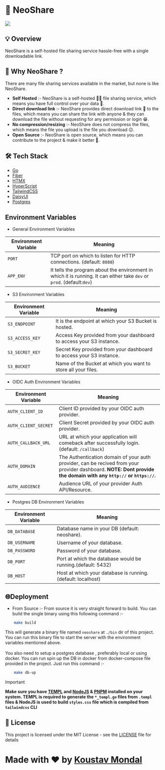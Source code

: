 # 🤖 NeoShare

![](https://img.shields.io/badge/Go-00ADD8.svg?style=for-the-badge&logo=Go&logoColor=white)

## 💡 Overview
NeoShare is a self-hosted file sharing service hassle-free with a single downloadable link.

## 🤔 Why NeoShare ?
There are many file sharing services available in the market, but none is like NeoShare.

- **Self Hosted** :- NeoShare is a self-hosted 👨‍💻 file sharing service, which means you have full control over your data 🔑.
- **Direct download link** :- NeoShare provides direct download link 🔗 to the files, which means you can share the link with anyone & they can download the file without requesting for any permission or login 😁.
- **No compression/resizing** :- NeoShare does not compress the files, which means the file you upload is the file you download 😉.
- **Open Source** :- NeoShare is open source, which means you can contribute to the project & make it better 🎉.

## 🛠️ Tech Stack
- [Go](https://go.dev)
- [Fiber](https://gofiber.io/)
- [HTMX](https://htmx.org)
- [HyperScript](https://hyperscript.org)
- [TailwindCSS](https://tailwindcss.com)
- [DaisyUI](https://daisyui.com)
- [Postgres](https://www.postgresql.org)

## Environment Variables

- General Environment Variables

| Environment Variable | Meaning                                                                                                                |
|----------------------|------------------------------------------------------------------------------------------------------------------------|
| `PORT`               | TCP port on which to listen for HTTP connections. (default: `8080`)                                                    |
| `APP_ENV`            | It tells the program about the environment in which it is running. It can either take `dev` or `prod`. (default:`dev`) |

- S3 Environment Variables

| Environment Variable | Meaning                                                             |
|----------------------|---------------------------------------------------------------------|
| `S3_ENDPOINT`        | It is the endpoint at which your S3 Bucket is hosted.               |
| `S3_ACCESS_KEY`      | Access Key provided from your dashboard to access your S3 instance. |
| `S3_SECRET_KEY`      | Secret Key provided from your dashboard to access your S3 instance. |
| `S3_BUCKET`          | Name of the Bucket at which you want to store all your files.       |

- OIDC Auth Environment Variables

| Environment Variable | Meaning                                                                                                                                                           |
|----------------------|-------------------------------------------------------------------------------------------------------------------------------------------------------------------|
| `AUTH_CLIENT_ID`     | Client ID provided by your OIDC auth provider.                                                                                                                    |
| `AUTH_CLIENT_SECRET` | Client Secret provided by your OIDC auth provider.                                                                                                                |
| `AUTH_CALLBACK_URL`  | URL at which your application will comeback after successfully login.(default: `/callback`)                                                                       |
| `AUTH_DOMAIN`        | The Authentication domain of your auth provider, can be recived from your provider dashboard. **NOTE: Dont provide the domain with any `http://` or `https://`.** |
| `AUTH_AUDIENCE`      | Audience URL of your provider Auth API/Resource.                                                                                                                  |

- Postgres DB Environment Variables

| Environment Variable | Meaning                                                      |
|----------------------|--------------------------------------------------------------|
| `DB_DATABASE`        | Database name in your DB (default: neoshare).                |
| `DB_USERNAME`        | Username of your database.                                   |
| `DB_PASSWORD`        | Password of your database.                                   |
| `DB_PORT`            | Port at which the database would be running.(default: 5432)  |
| `DB_HOST`            | Host at which your database is running. (default: localhost) |


## 🌐Deployment

- From Source :- From source it is very straight forward to build. You can build the single binary using this following command :-  

```bash
    make build
```
This will generate a binary file named `neoshare` at `./bin` dir of this project. You can run this binary file to start the server with the environment variables mentioned above.<br/><br/>
You also need to setup a postgres database , preferably local or using docker. You can run spin up the DB in docker from docker-compose file provided in the project. Just run this command :- 

```bash
    make db-up
```

>[!IMPORTANT]
>**Make sure you have [TEMPL](https://github.com/a-h/templ) and [NodeJS](https://nodejs.org/en) & [PNPM](https://pnpm.io/) installed on your system. 
> TEMPL is required to generate the `*_templ.go` files from `.templ` files & NodeJS is used to build 
> `styles.css` file which is compiled from `tailwindcss` CLI**


## 📄 License

This project is licensed under the MIT License - see the [LICENSE](LICENSE) file for details

# Made with ❤️ by [Koustav Mondal](https://koustav.dev)